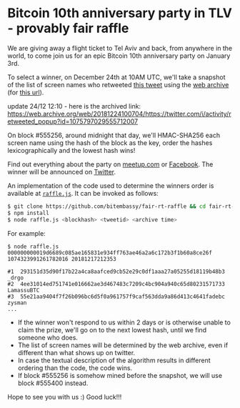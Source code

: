 # Bitcoin 10th anniversary party in TLV - provably fair raffle

We are giving away a flight ticket to Tel Aviv and back, from anywhere in the world, to come join us for an epic Bitcoin 10th anniversary party on January 3rd.

To select a winner, on December 24th at 10AM UTC, we'll take a snapshot of the list of screen names who retweeted [this tweet](https://twitter.com/BitcoinemBassy/status/1075797029555712007) using the [web archive](https://web.archive.org/) (for [this url](https://twitter.com/i/activity/retweeted_popup?id=1075797029555712007)).

update 24/12 12:10 - here is the archived link: https://web.archive.org/web/20181224100704/https://twitter.com/i/activity/retweeted_popup?id=1075797029555712007

On block #555256, around midnight that day, we'll HMAC-SHA256 each screen name using the hash of the block as the key, order the hashes lexicographically and the lowest hash wins!

Find out everything about the party on [meetup.com](https://www.meetup.com/bitcoin-il/events/256908356/) or [Facebook](https://www.facebook.com/events/1994274880660738/). The winner will be announced on [Twitter](https://twitter.com/BitcoinemBassy).


An implementation of the code used to determine the winners order
is available at [`raffle.js`](https://github.com/bitembassy/fair-rt-raffle/blob/master/raffle.js). It can be invoked as follows:

```bash
$ git clone https://github.com/bitembassy/fair-rt-raffle && cd fair-rt-raffle
$ npm install
$ node raffle.js <blockhash> <tweetid> <archive time>
```

For example:

```
$ node raffle.js 000000000019d6689c085ae165831e934ff763ae46a2a6c172b3f1b60a8ce26f 1074323991261782016 20181217212353

#1  293151d35d90f17b22a4ca8aafced9cb52e29c0df1aaa27a05255d18119b48b3  _drgo
#2  4ee31014ed751741e016662ae3d467483c7209c4bc904a940c65d80231571733  LamassuBTC
#3  55e21aa9404f7f26b096bc6d5f0a961757f9caf563dda9a86d413c4641fadebc  zysman
...
```

* If the winner won't respond to us within 2 days or is otherwise unable to claim the prize, we'll go on to the next lowest hash, until we find someone who does.
* The list of screen names will be determined by the web archive, even if different than what shows up on twitter.
* In case the textual description of the algorithm results in different ordering than the code, the code wins.
* If block #555256 is somehow mined before the snapshot, we will use block #555400 instead.

Hope to see you with us :) Good luck!!!
